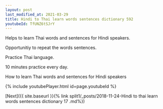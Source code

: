 ```yaml
---
layout: post
last_modified_at: 2021-03-29
title: Hindi to Thai learn words sentences dictionary 592 
youtubeId: TfUNZ6tSJrY
---
```

 
 
Helps to learn Thai words and sentences for Hindi speakers.

Opportunitiy to repeat the words sentences. 

Practice Thai language. 
 
10 minutes practice every day. 
 
How to learn Thai words and sentences for Hindi speakers 
 
{% include youtubePlayer.html id=page.youtubeId %}
 
 
[Next]({{ site.baseurl }}{% link  split1/_posts/2018-11-24-Hindi to thai learn words sentences dictionary 17 .md%})
 
